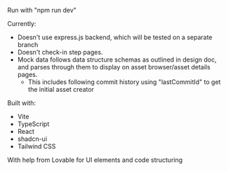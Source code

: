 Run with "npm run dev"

Currently:
- Doesn't use express.js backend, which will be tested on a separate branch
- Doesn't check-in step pages.
- Mock data follows data structure schemas as outlined in design doc, and parses through them to display on asset browser/asset details pages.
  - This includes following commit history using "lastCommitId" to get the initial asset creator

Built with:
- Vite
- TypeScript
- React
- shadcn-ui
- Tailwind CSS

With help from Lovable for UI elements and code structuring
